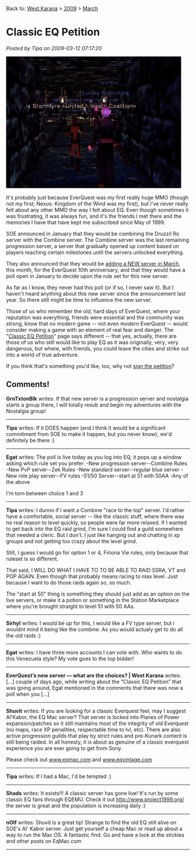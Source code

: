 Back to: [West Karana](/posts/westkarana.md) > [2009](/posts/2009/westkarana.md) > [March](./westkarana.md)
# Classic EQ Petition

*Posted by Tipa on 2009-03-12 07:17:20*

[![najena](../../../uploads/2009/03/najena-480x360.jpg "najena")](../../../uploads/2009/03/najena.jpg)

It's probably just because EverQuest was my first really huge MMO (though not my first; Nexus: Kingdom of the Wind was my first), but I've never really felt about any other MMO the way I felt about EQ. Even though sometimes it was frustrating, it was always fun, and it's the friends I met there and the memories I have that have kept me subscribed since May of 1999.

SOE announced in January that they would be combining the Druzzil Ro server with the Combine server. The Combine server was the last remaining progression server, a server that gradually opened up content based on players reaching certain milestones until the servers unlocked everything. 

They also announced that they would be [adding a NEW server in March](../../../index.php/2008/12/19/everquest-merging-servers-adding-new-server-in-2009/), this month, for the EverQuest 10th anniversary, and that they would have a poll open in January to decide upon the rule set for this new server.

As far as I know, they never had this poll (or if so, I never saw it). But I haven't heard anything about this new server since the announcement last year. So there still might be time to influence the new server.

Those of us who remember the old, hard days of EverQuest, where your reputation was everything, friends were essential and the community was strong, know that no modern game -- not even modern EverQuest -- would consider making a game with an element of real fear and danger. The "[Classic EQ Petition](http://www.classiceqpetition.com/)" page says different -- that yes, actually, there are those of us who still would like to play EQ as it was originally, very, very dangerous, but where, with friends, you could leave the cities and strike out into a world of true adventure.

If you think that's something you'd like, too, why not [sign the petition](http://www.classiceqpetition.com/petition.php)? 
## Comments!

**GrnTxtonBlk** writes: If that new server is a progression server and nostalgia starts a group there, I will totally resub and begin my adventures with the Nostalgia group!

---

**Tipa** writes: If it DOES happen (and I think it would be a significant commitment from SOE to make it happen, but you never know), we'd definitely be there :)

---

**Egat** writes: The poll is live today as you log into EQ, it pops up a window asking which rule set you prefer:
-New progression server--Combine Rules
-New PvP server--Zek Rules
-New standard server--regular blue server
-New role play server--FV rules
-51/50 Server--start at 51 with 50AA
-Any of the above

I'm torn between choice 1 and 3

---

**Tipa** writes: I dunno if I want a Combine "race to the top" server. I'd rather have a comfortable, social server -- like the classic stuff, where there was no real reason to level quickly, so people were far more relaxed. If I wanted to get back into the EQ raid grind, I'm sure I could find a guild somewhere that needed a cleric. But I don't. I just like hanging out and chatting in xp groups and not getting too crazy about the level grind.

Still, I guess I would go for option 1 or 4, Firiona Vie rules, only because that ruleset is so different.

That said, I WILL DO WHAT I HAVE TO TO BE ABLE TO RAID SSRA, VT and POP AGAIN. Even though that probably means racing to max level. Just because I want to do those raids again so, so much.

The "start at 50" thing is something they should just add as an option on the live servers, or make it a potion or something in the Station Marketplace where you're brought straight to level 51 with 50 AAs.

---

**Sirhyl** writes: I would be up for this, I would like a FV type server, but i wouldnt mind it being like the combine. As you would actualy get to do all the old raids :)

---

**Egat** writes: I have three more accounts I can vote with. Who wants to do this Venezuela style? My vote goes to the top bidder!

---

**EverQuest&#8217;s new server &#8212; what are the choices? | West Karana** writes: [...] couple of days ago, while writing about the “Classic EQ Petition” that was going around, Egat mentioned in the comments that there was now a poll when you [...]

---

**Shuvit** writes: If you are looking for a classic Everquest feel, may I suggest Al'Kabor, the EQ Mac server? That server is locked into Planes of Power expansion/patches so it still maintains most of the integrity of old Everquest (no maps, race XP penalities, respectable time to lvl, etc). There are also active progression guilds that play by strict rules and pre-Kunark content is still being raided. In all honesty, it is about as genuine of a classic everquest experience you are ever going to get from Sony. 

Please check out www.eqmac.com and www.eqvintage.com

---

**Tipa** writes: If I had a Mac, I'd be tempted :)

---

**Shads** writes: It exists!!! A classic server has gone live! It's run by some classic EQ fans through EQEMU. Check it out http://www.project1999.org/ the server is great and the population is increasing daily :)

---

**nOlf** writes: Shuvit is a great tip! 
Strange to find the old EQ still alive on SOE's Al' Kabor server.
Just get yourself a cheap Mac or read up about a way to run the Mac OS. 
A fantastic find. Go and have a look at the stickies and other posts on EqMac.com

---

